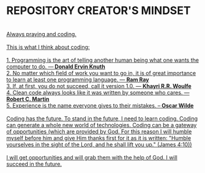 <h1><b></u>REPOSITORY CREATOR'S MINDSET<u></b> </h1> <br>
Always praying and coding.
<br><br>
This is what I think about coding:
<br><br>
1. Programming is the art of telling another human being what one wants the computer to do. ―<b> Donald Ervin Knuth </b> <br>
2. No matter which field of work you want to go in, it is of great importance to learn at least one programming language. ― <b>Ram Ray</b><br>
3. If, at first, you do not succeed, call it version 1.0. ― <b>Khayri R.R. Woulfe</b><br>
4. Clean code always looks like it was written by someone who cares. — <b>Robert C. Martin</b><br>
5. Experience is the name everyone gives to their mistakes. –<b> Oscar Wilde</b> <br><br>
Coding has the future. To stand in the future, I need to learn coding. Coding can generate a whole new world of technologies. Coding can be a gateway of opportunities (which are provided by God. For this reason I will humble myself before him and give Him thanks first for it as it is written: "Humble yourselves in the sight of the Lord, and he shall lift you up." (James 4:10))<br>
<br>
I will get opportunities and will grab them with the help of God. I will succeed in the future.
